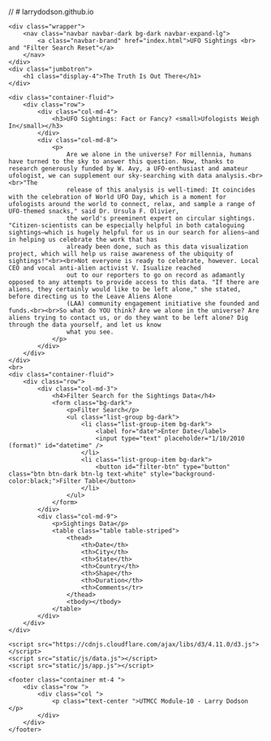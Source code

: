 // # larrydodson.github.io

<!DOCTYPE html>
<html lang="en">

<head>
    <meta charset="UTF-8">
    <meta name="viewport" content="width=device-width, initial-scale=1.0">
    <title>UFO Finder</title>
    <link rel="stylesheet" href="https://maxcdn.bootstrapcdn.com/bootstrap/4.0.0/css/bootstrap.min.css" integrity="sha384-Gn5384xqQ1aoWXA+058RXPxPg6fy4IWvTNh0E263XmFcJlSAwiGgFAW/dAiS6JXm" crossorigin="anonymous" />
    <link rel="stylesheet" href="static/css/style.css">
</head>

<body class="bg-dark">

    <div class="wrapper">
        <nav class="navbar navbar-dark bg-dark navbar-expand-lg">
            <a class="navbar-brand" href="index.html">UFO Sightings <br> and "Filter Search Reset"</a>
        </nav>
    </div>
    <div class="jumbotron">
        <h1 class="display-4">The Truth Is Out There</h1>
    </div>

    <div class="container-fluid">
        <div class="row">
            <div class="col-md-4">
                <h3>UFO Sightings: Fact or Fancy? <small>Ufologists Weigh In</small></h3>
            </div>
            <div class="col-md-8">
                <p>
                    Are we alone in the universe? For millennia, humans have turned to the sky to answer this question. Now, thanks to research generously funded by W. Avy, a UFO-enthusiast and amateur ufologist, we can supplement our sky-searching with data analysis.<br><br>"The
                    release of this analysis is well-timed: It coincides with the celebration of World UFO Day, which is a moment for ufologists around the world to connect, relax, and sample a range of UFO-themed snacks," said Dr. Ursula F. Olivier,
                    the world's preeminent expert on circular sightings. "Citizen-scientists can be especially helpful in both cataloguing sightings—which is hugely helpful for us in our search for aliens—and in helping us celebrate the work that has
                    already been done, such as this data visualization project, which will help us raise awareness of the ubiquity of sightings!"<br><br>Not everyone is ready to celebrate, however. Local CEO and vocal anti-alien activist V. Isualize reached
                    out to our reporters to go on record as adamantly opposed to any attempts to provide access to this data. "If there are aliens, they certainly would like to be left alone," she stated, before directing us to the Leave Aliens Alone
                    (LAA) community engagement initiative she founded and funds.<br><br>So what do YOU think? Are we alone in the universe? Are aliens trying to contact us, or do they want to be left alone? Dig through the data yourself, and let us know
                    what you see.
                </p>
            </div>
        </div>
    </div>
    <br>
    <div class="container-fluid">
        <div class="row">
            <div class="col-md-3">
                <h4>Filter Search for the Sightings Data</h4>
                <form class="bg-dark">
                    <p>Filter Search</p>
                    <ul class="list-group bg-dark">
                        <li class="list-group-item bg-dark">
                            <label for="date">Enter Date</label>
                            <input type="text" placeholder="1/10/2010 (format)" id="datetime" />
                        </li>
                        <li class="list-group-item bg-dark">
                            <button id="filter-btn" type="button" class="btn btn-dark btn-lg text-white" style="background-color:black;">Filter Table</button>
                        </li>
                    </ul>
                </form>
            </div>
            <div class="col-md-9">
                <p>Sightings Data</p>
                <table class="table table-striped">
                    <thead>
                        <th>Date</th>
                        <th>City</th>
                        <th>State</th>
                        <th>Country</th>
                        <th>Shape</th>
                        <th>Duration</th>
                        <th>Comments</tr>
                    </thead>
                    <tbody></tbody>
                </table>
            </div>
        </div>
    </div>

    <script src="https://cdnjs.cloudflare.com/ajax/libs/d3/4.11.0/d3.js"></script>
    <script src="static/js/data.js"></script>
    <script src="static/js/app.js"></script>

    <footer class="container mt-4 ">
        <div class="row ">
            <div class="col ">
                <p class="text-center ">UTMCC Module-10 - Larry Dodson </p>
            </div>
        </div>
    </footer>

</body>

</html>
